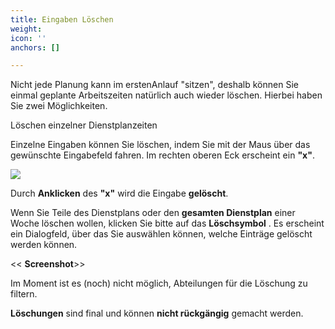 ```yaml
---
title: Eingaben Löschen
weight: 
icon: ''
anchors: []

---
```

Nicht jede Planung kann im erstenAnlauf "sitzen", deshalb können Sie einmal geplante Arbeitszeiten natürlich auch wieder löschen. Hierbei haben Sie zwei Möglichkeiten.

Löschen einzelner Dienstplanzeiten

Einzelne Eingaben können Sie löschen, indem Sie mit der Maus über das gewünschte Eingabefeld fahren. Im rechten oberen Eck erscheint ein **"x"**.

![](https://d33v4339jhl8k0.cloudfront.net/docs/assets/5dd29b3f04286364bc91dcd3/images/5df3bbf02c7d3a7e9ae518b0/file-pUnu4qAPNt.png)

Durch **Anklicken** des **"x"** wird die Eingabe **gelöscht**.

Wenn Sie Teile des Dienstplans oder den **gesamten Dienstplan** einer Woche löschen wollen, klicken Sie bitte auf das **Löschsymbol** . Es erscheint ein Dialogfeld, über das Sie auswählen können, welche Einträge gelöscht werden können.

<< **Screenshot**>>

Im Moment ist es (noch) nicht möglich, Abteilungen für die Löschung zu filtern.

**Löschungen** sind final und können **nicht rückgängig** gemacht werden.